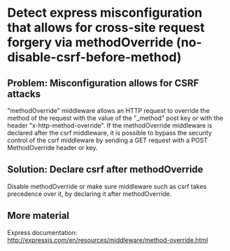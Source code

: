 # Detect express misconfiguration that allows for cross-site request forgery via methodOverride (no-disable-csrf-before-method)

## Problem: Misconfiguration allows for CSRF attacks
"methodOverride" middleware allows an HTTP request to override the method of the request with the value of the "_method" post key or with the header "x-http-method-override".
If the methodOverride middleware is declared after the csrf middleware, it is possible to bypass the security control of the csrf middleware by sending a GET request with a POST MethodOverride header or key.

## Solution: Declare csrf after methodOverride
Disable methodOverride or make sure middleware such as csrf takes precedence over it, by declaring it after methodOverride.

## More material
Express documentation: http://expressjs.com/en/resources/middleware/method-override.html